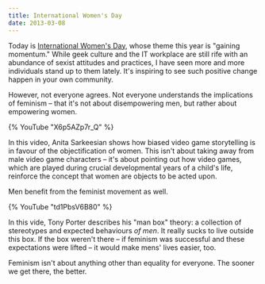 ```yaml
---
title: International Women's Day
date: 2013-03-08
---
```


Today is [International Women's Day](http://www.internationalwomensday.com), whose theme this year is "gaining momentum." While geek culture and the IT workplace are still rife with an abundance of sexist attitudes and practices, I have seen more and more individuals stand up to them lately. It's inspiring to see such positive change happen in your own community.

However, not everyone agrees. Not everyone understands the implications of feminism – that it's not about disempowering men, but rather about empowering women.

{% YouTube "X6p5AZp7r_Q" %}

In this video, Anita Sarkeesian shows how biased video game storytelling is in favour of the objectification of women. This isn't about taking away from male video game characters – it's about pointing out how video games, which are played during crucial developmental years of a child's life, reinforce the concept that women are objects to be acted upon.

Men benefit from the feminist movement as well.

{% YouTube "td1PbsV6B80" %}

In this vide, Tony Porter describes his "man box" theory: a collection of stereotypes and expected behaviours _of men_. It really sucks to live outside this box. If the box weren't there – if feminism was successful and these expectations were lifted – it would make mens' lives easier, too.

Feminism isn't about anything other than equality for everyone. The sooner we get there, the better.

